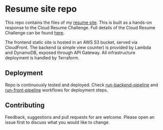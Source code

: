# Resume site repo

This repo contains the files of my [resume site](https://resume.kgmy.at). This is built as a hands-on response to the Cloud Resume Challenge. Full details of the Cloud Resume Challenge can be found [here](https://cloudresumechallenge.dev/).

The frontend static site is hosted in an AWS S3 bucket, served via CloudFront. The backend (a simple view counter) is provided by Lambda and DynamoDB, exposed through API Gateway. All infrastructure deployment is handled by Terraform.

## Deployment

Repo is continuously tested and deployed. Check [run-backend-pipeline](.github/workflows/run-backend-pipeline.yml) and [run-front-pipeline](.github/workflows/run-frontend-pipeline.yml) workflows for deployment steps.


## Contributing

Feedback, suggestions and pull requests for are welcome. Please open an issue first to discuss what you would like to change.